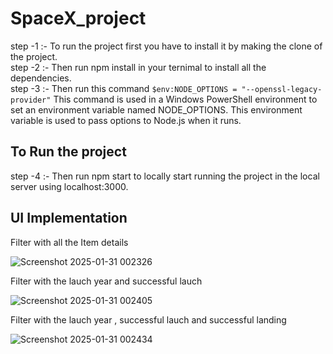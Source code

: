 # SpaceX_project

step -1 :- To run the project first you have to install it by making the clone of the project.                                                                                     
step -2 :- Then run npm install in your ternimal to install all the dependencies.                                                                                                    
step -3 :- Then run this command `$env:NODE_OPTIONS = "--openssl-legacy-provider"` This command  is used in a Windows PowerShell environment to set an environment variable named NODE_OPTIONS. This environment variable is used to pass options to Node.js  when it runs.
 ## To Run the project
step -4 :- Then run npm start to locally start running the project in the local server using localhost:3000.

## UI Implementation
Filter with all the Item details

![Screenshot 2025-01-31 002326](https://github.com/user-attachments/assets/9f34ece5-735d-438d-a4ca-1143326722f0) 

Filter with the lauch year and successful lauch

![Screenshot 2025-01-31 002405](https://github.com/user-attachments/assets/33ec1e26-f6a9-4611-9884-a569ba5931bf) 

Filter with  the lauch year , successful lauch and successful landing

![Screenshot 2025-01-31 002434](https://github.com/user-attachments/assets/dc0c983f-9c9f-4fe0-afdb-f894231ab728)






